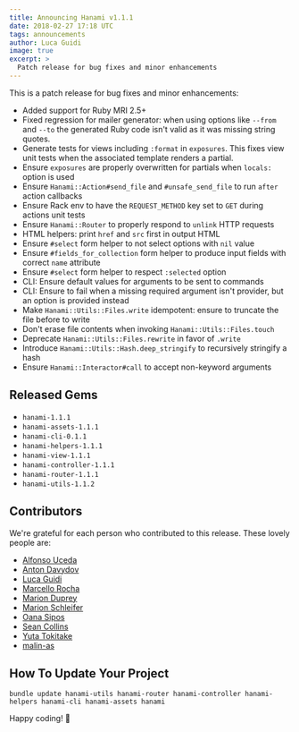 ```yaml
---
title: Announcing Hanami v1.1.1
date: 2018-02-27 17:18 UTC
tags: announcements
author: Luca Guidi
image: true
excerpt: >
  Patch release for bug fixes and minor enhancements
---
```


This is a patch release for bug fixes and minor enhancements:

  * Added support for Ruby MRI 2.5+
  * Fixed regression for mailer generator: when using options like `--from` and `--to` the generated Ruby code isn't valid as it was missing string quotes.
  * Generate tests for views including `:format` in `exposures`. This fixes view unit tests when the associated template renders a partial.
  * Ensure `exposures` are properly overwritten for partials when `locals:` option is used
  * Ensure `Hanami::Action#send_file` and `#unsafe_send_file` to run `after` action callbacks
  * Ensure Rack env to have the `REQUEST_METHOD` key set to `GET` during actions unit tests
  * Ensure `Hanami::Router` to properly respond to `unlink` HTTP requests
  * HTML helpers: print `href` and `src` first in output HTML
  * Ensure `#select` form helper to not select options with `nil` value
  * Ensure `#fields_for_collection` form helper to produce input fields with correct `name` attribute
  * Ensure `#select` form helper to respect `:selected` option
  * CLI: Ensure default values for arguments to be sent to commands
  * CLI: Ensure to fail when a missing required argument isn't provider, but an option is provided instead
  * Make `Hanami::Utils::Files.write` idempotent: ensure to truncate the file before to write
  * Don't erase file contents when invoking `Hanami::Utils::Files.touch`
  * Deprecate `Hanami::Utils::Files.rewrite` in favor of `.write`
  * Introduce `Hanami::Utils::Hash.deep_stringify` to recursively stringify a hash
  * Ensure `Hanami::Interactor#call` to accept non-keyword arguments

## Released Gems

  * `hanami-1.1.1`
  * `hanami-assets-1.1.1`
  * `hanami-cli-0.1.1`
  * `hanami-helpers-1.1.1`
  * `hanami-view-1.1.1`
  * `hanami-controller-1.1.1`
  * `hanami-router-1.1.1`
  * `hanami-utils-1.1.2`

## Contributors

We're grateful for each person who contributed to this release. These lovely people are:

  * [Alfonso Uceda](https://github.com/AlfonsoUceda)
  * [Anton Davydov](https://github.com/davydovanton)
  * [Luca Guidi](https://github.com/jodosha)
  * [Marcello Rocha](https://github.com/mereghost)
  * [Marion Duprey](https://github.com/TiteiKo)
  * [Marion Schleifer](https://github.com/marionschleifer)
  * [Oana Sipos](https://github.com/oana-sipos)
  * [Sean Collins](https://github.com/cllns)
  * [Yuta Tokitake](https://github.com/tokichie)
  * [malin-as](https://github.com/malin-as)

## How To Update Your Project

`bundle update hanami-utils hanami-router hanami-controller hanami-helpers hanami-cli hanami-assets hanami`

Happy coding! 🌸

